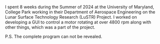 I spent 8 weeks during the Summer of 2024 at the University of Maryland, College Park working in their Department of Aerospace Engineering on the Lunar Surface Technology Research (LuSTR) Project. I worked on developing a GUI to control a motor rotating at over 4800 rpm along with other things, which was a part of the project.


P.S. The complete program can not be revealed.
